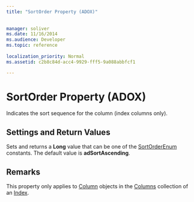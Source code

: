```yaml
---
title: "SortOrder Property (ADOX)"
 
 
manager: soliver
ms.date: 11/16/2014
ms.audience: Developer
ms.topic: reference
  
localization_priority: Normal
ms.assetid: c2b8c84d-acc4-9929-fff5-9a088abbfcf1

---
```


# SortOrder Property (ADOX)

Indicates the sort sequence for the column (index columns only).
  
## Settings and Return Values

Sets and returns a **Long** value that can be one of the [SortOrderEnum](sortorderenum.md) constants. The default value is **adSortAscending**. 
  
## Remarks

This property only applies to [Column](column-object-adox.md) objects in the [Columns](columns-collection-adox.md) collection of an [Index](index-object-adox.md).
  

